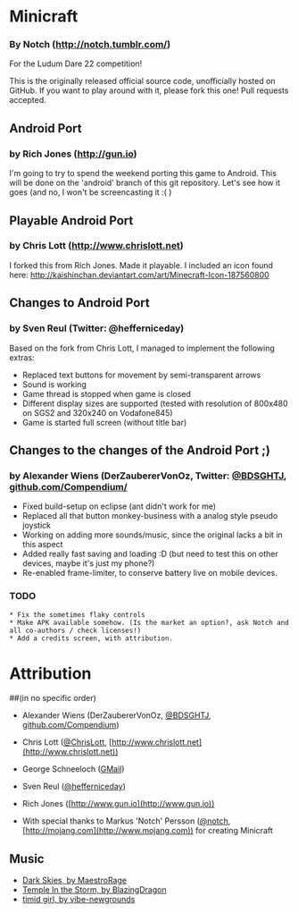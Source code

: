 # Minicraft #
### By Notch (http://notch.tumblr.com/)

For the Ludum Dare 22 competition!

This is the originally released official source code, unofficially hosted on GitHub. If you want to play around with it,
please fork this one! Pull requests accepted.

## Android Port
### by Rich Jones (http://gun.io)

I'm going to try to spend the weekend porting this game to Android. This will be done on the 'android' branch of this
git repository. Let's see how it goes (and no, I won't be screencasting it :( )


## Playable Android Port
### by Chris Lott (http://www.chrislott.net)

I forked this from Rich Jones.  Made it playable.  I included an icon found here: http://kaishinchan.deviantart.com/art/Minecraft-Icon-187560800 

## Changes to Android Port
### by Sven Reul (Twitter: @hefferniceday)

Based on the fork from Chris Lott, I managed to implement the following extras:

* Replaced text buttons for movement by semi-transparent arrows
* Sound is working
* Game thread is stopped when game is closed
* Different display sizes are supported (tested with resolution of 800x480 on SGS2 and 320x240 on Vodafone845)
* Game is started full screen (without title bar)

## Changes to the changes of the Android Port ;)
### by Alexander Wiens (DerZaubererVonOz, Twitter: [@BDSGHTJ](https://twitter.com/BDSGHTJ), [github.com/Compendium/](http://github.com/Compendium)

* Fixed build-setup on eclipse (ant didn't work for me)
* Replaced all that button monkey-business with a analog style pseudo joystick
* Working on adding more sounds/music, since the original lacks a bit in this aspect
* Added really fast saving and loading :D  (but need to test this on other devices, maybe it's just my phone?)
* Re-enabled frame-limiter, to conserve battery live on mobile devices.

### TODO
	* Fix the sometimes flaky controls
	* Make APK available somehow. (Is the market an option?, ask Notch and all co-authors / check licenses!)
	* Add a credits screen, with attribution.

# Attribution
##(in no specific order)
* Alexander Wiens (DerZaubererVonOz, [@BDSGHTJ](https://twitter.com/BDSGHTJ), [github.com/Compendium](http://github.com/Compendium))
* Chris Lott ([@ChrisLott](https://twitter.com/ChrisLott), [http://www.chrislott.net](http://www.chrislott.net))
* George Schneeloch ([GMail](mailto:bostonbusmap@gmail.com))
* Sven Reul ([@hefferniceday](https://twitter.com/hefferniceday))
* Rich Jones ([http://www.gun.io](http://www.gun.io))

* With special thanks to Markus 'Notch' Persson ([@notch](https://twitter.com/notch), [http://mojang.com](http://www.mojang.com)) for creating Minicraft

## Music
* [Dark Skies, by MaestroRage](http://www.newgrounds.com/audio/view.php?id=1714459&sub=70107)
* [Temple In the Storm, by BlazingDragon](http://www.newgrounds.com/audio/listen/165200)
* [timid girl, by vibe-newgrounds](http://www.newgrounds.com/audio/listen/217741)
